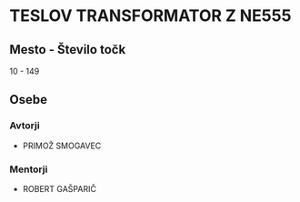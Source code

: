 # TESLOV TRANSFORMATOR Z NE555
## Mesto - Število točk
10 - 149
## Osebe
### Avtorji
 * PRIMOŽ SMOGAVEC
### Mentorji
 * ROBERT GAŠPARIČ